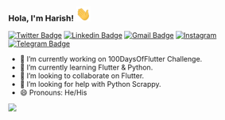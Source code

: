 ### Hola, I'm Harish! <img src="https://raw.githubusercontent.com/ABSphreak/ABSphreak/master/gifs/Hi.gif" width="30px">

[![Twitter Badge](https://img.shields.io/badge/-@Harish95668-1ca0f1?style=flat-square&labelColor=1ca0f1&logo=twitter&logoColor=white&link=https://twitter.com/Harish95668)](https://twitter.com/Harish95668)
[![Linkedin Badge](https://img.shields.io/badge/-Harish.-blue?style=flat-square&logo=Linkedin&logoColor=white&link=https://www.linkedin.com/in/harish-907679191/)](https://www.linkedin.com/in/harish-907679191/)
[![Gmail Badge](https://img.shields.io/badge/-warriorharish95668@gmail.com-c14438?style=flat-square&logo=Gmail&logoColor=white&link=mailto:warriorharish95668@gmail.com)](mailto:warriorharish95668@gmail.com)
[![Instagram](https://img.shields.io/badge/-harishwarrior-c13584?style=flat&labelColor=c13584&logo=instagram&logoColor=white)](https://www.instagram.com/harishwarrior/)
[![Telegram Badge](https://img.shields.io/badge/-Harishwarrior-grey?style=flat-square&logo=Telegram&logoColor=white&link=https://t.me/Harishwarrior)](https://t.me/Harishwarrior)


- 🔭 I’m currently working on 100DaysOfFlutter Challenge.
- 🌱 I’m currently learning Flutter & Python.
- 👯 I’m looking to collaborate on Flutter.
- 🤔 I’m looking for help with Python Scrappy.
- 😄 Pronouns: He/His


<img src="https://github-readme-stats.vercel.app/api?username=Harishwarrior&&show_icons=true">
